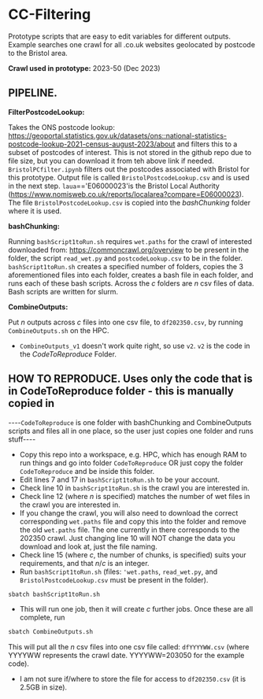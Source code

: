 # CC-Filtering
Prototype scripts that are easy to edit variables for different outputs. Example searches one crawl for all .co.uk websites geolocated by postcode to the Bristol area. 

**Crawl used in prototype:** 2023-50 (Dec 2023)

## **PIPELINE.**

**FilterPostcodeLookup:**

Takes the ONS postcode lookup: https://geoportal.statistics.gov.uk/datasets/ons::national-statistics-postcode-lookup-2021-census-august-2023/about and filters this to a subset of postcodes of interest. This is not stored in the github repo due to file size, but you can download it from teh above link if needed. `BristolPCfilter.ipynb` filters out the postcodes associated with Bristol for this prototype. Output file is called `BristolPostcodeLookup.csv` and is used in the next step. `laua`=='E06000023'is the Bristol Local Authority (https://www.nomisweb.co.uk/reports/localarea?compare=E06000023). The file `BristolPostcodeLookup.csv` is copied into the *bashChunking* folder where it is used. 


**bashChunking:**

Running `bashScript1toRun.sh` requires `wet.paths` for the crawl of interested downloaded from: https://commoncrawl.org/overview to be present in the folder, the script `read_wet.py` and `postcodeLookup.csv` to be in the folder. `bashScript1toRun.sh` creates a specified number of folders, copies the 3 aforementioned files into each folder, creates a bash file in each folder, and runs each of these bash scripts. Across the $c$ folders are $n$ csv files of data. Bash scripts are written for slurm. 

**CombineOutputs:**

Put $n$ outputs across $c$ files into one csv file, to `df202350.csv`, by running `CombineOutputs.sh` on the HPC. 
* `CombineOutputs_v1` doesn't work quite right, so use `v2`. `v2` is the code in the *CodeToReproduce* Folder. 

## **HOW TO REPRODUCE. Uses only the code that is in CodeToReproduce folder - this is manually copied in**
----`CodeToReproduce` is one folder with bashChunking and CombineOutputs scripts and files all in one place, so the user just copies one folder and runs stuff----

* Copy this repo into a workspace, e.g. HPC, which has enough RAM to run things and go into folder `CodeToReproduce` OR just copy the folder `CodeToReproduce` and be inside this folder.
* Edit lines 7 and 17 in `bashScript1toRun.sh` to be your account.
* Check line 10 in `bashScript1toRun.sh` is the crawl you are interested in.
* Check line 12 (where $n$ is specified) matches the number of wet files in the crawl you are interested in.
* If you change the crawl, you will also need to download the correct corresponding `wet.paths` file and copy this into the folder and remove the old `wet.paths` file. The one currently in there corresponds to the 202350 crawl. Just changing line 10 will NOT change the data you download and look at, just the file naming.
* Check line 15 (where $c$, the number of chunks, is specified) suits your requirements, and that $n/c$ is an integer. 
* Run `bashScript1toRun.sh` (files: `'wet.paths`, `read_wet.py`, and `BristolPostcodeLookup.csv` must be present in the folder).
``` bash
sbatch bashScript1toRun.sh
```
* This will run one job, then it will create $c$ further jobs. Once these are all complete, run
``` bash
sbatch CombineOutputs.sh
```
This will put all the $n$ csv files into one csv file called: `dfYYYYWW.csv` (where YYYYWW represents the crawl date. YYYYWW=203050 for the example code).
* I am not sure if/where to store the file for access to `df202350.csv` (it is 2.5GB in size). 
